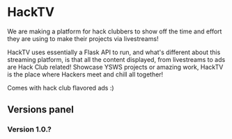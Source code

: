 # HackTV

We are making a platform for hack clubbers to show off the time and effort they are using to make their projects via livestreams!

HackTV uses essentially a Flask API to run, and what's different about this streaming platform, is that all the content displayed, from livestreams to ads are Hack Club related! Showcase YSWS projects or amazing work, HackTV is the place where Hackers meet and chill all together!

Comes with hack club flavored ads :)

## Versions panel
### Version 1.0.?
<!-- Maybe we could put here all the features available on V1 -->